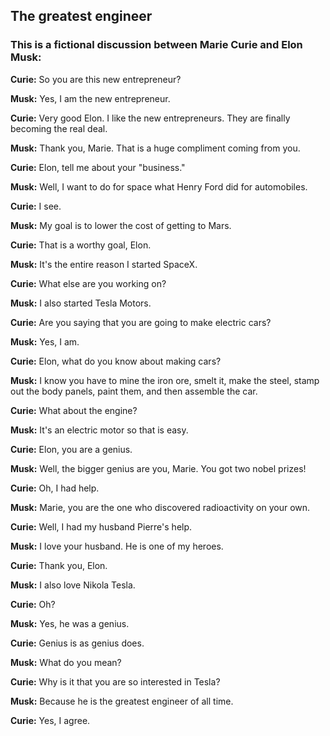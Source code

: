 ## The greatest engineer
### This is a fictional discussion between Marie Curie and Elon Musk:
**Curie:** So you are this new entrepreneur?

**Musk:** Yes, I am the new entrepreneur.

**Curie:** Very good Elon. I like the new entrepreneurs. They are finally becoming the real deal. 

**Musk:** Thank you, Marie. That is a huge compliment coming from you. 

**Curie:** Elon, tell me about your "business." 

**Musk:** Well, I want to do for space what Henry Ford did for automobiles. 

**Curie:** I see.

**Musk:** My goal is to lower the cost of getting to Mars. 

**Curie:** That is a worthy goal, Elon. 

**Musk:** It's the entire reason I started SpaceX. 

**Curie:** What else are you working on? 

**Musk:** I also started Tesla Motors. 

**Curie:** Are you saying that you are going to make electric cars? 

**Musk:** Yes, I am. 

**Curie:** Elon, what do you know about making cars? 

**Musk:** I know you have to mine the iron ore, smelt it, make the steel, stamp out the body panels, paint them, and then assemble the car. 

**Curie:** What about the engine? 

**Musk:** It's an electric motor so that is easy. 

**Curie:** Elon, you are a genius. 

**Musk:** Well, the bigger genius are you, Marie. You got two nobel prizes! 

**Curie:** Oh, I had help. 

**Musk:** Marie, you are the one who discovered radioactivity on your own. 

**Curie:** Well, I had my husband Pierre's help. 

**Musk:** I love your husband. He is one of my heroes. 

**Curie:** Thank you, Elon. 

**Musk:** I also love Nikola Tesla. 

**Curie:** Oh? 

**Musk:** Yes, he was a genius. 

**Curie:** Genius is as genius does. 

**Musk:** What do you mean? 

**Curie:** Why is it that you are so interested in Tesla? 

**Musk:** Because he is the greatest engineer of all time. 

**Curie:** Yes, I agree.
